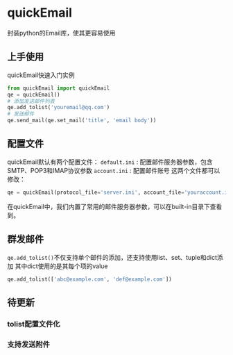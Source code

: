 # quickEmail
封装python的Email库，使其更容易使用

## 上手使用
quickEmail快速入门实例
```python
from quickEmail import quickEmail
qe = quickEmail()
# 添加发送邮件列表
qe.add_tolist('youremail@qq.com')
# 发送邮件
qe.send_mail(qe.set_mail('title', 'email body'))
```
## 配置文件
quickEmail默认有两个配置文件：
`default.ini` : 配置邮件服务器参数，包含SMTP、POP3和IMAP协议参数
`account.ini` : 配置邮件账号
这两个文件都可以修改：
```python
qe = quickEmail(protocol_file='server.ini', account_file='youraccount.ini')
```
在quickEmail中，我们内置了常用的邮件服务器参数，可以在built-in目录下查看到。

## 群发邮件
`qe.add_tolist()`不仅支持单个邮件的添加，还支持使用list、set、tuple和dict添加
其中dict使用的是其每个项的value
```python
qe.add_tolist(['abc@example.com', 'def@example.com'])
```

## 待更新
### tolist配置文件化
### 支持发送附件


